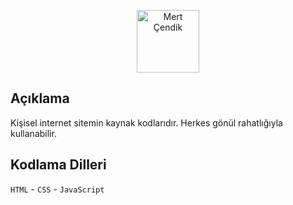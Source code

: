 <p align="center">
  <img width="100" src="https://avatars.githubusercontent.com/u/101260065?v=4" alt="Mert Çendik">
</p>

## Açıklama
Kişisel internet sitemin kaynak kodlarıdır. Herkes gönül rahatlığıyla kullanabilir.

## Kodlama Dilleri
`HTML` - `CSS` - `JavaScript`
